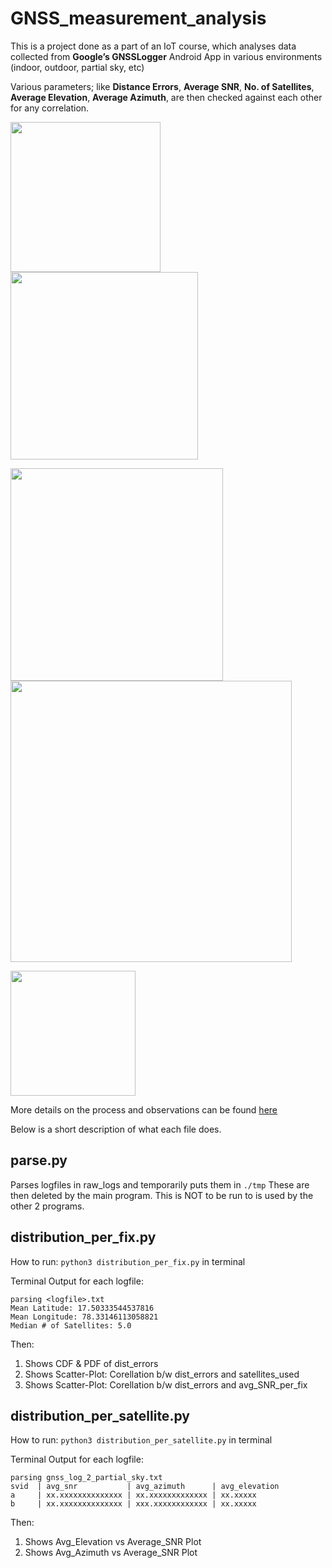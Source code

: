 # GNSS_measurement_analysis
This is a project done as a part of an IoT course, which analyses data collected from
**Google’s GNSSLogger** Android App in various environments (indoor, outdoor, partial sky, etc)

Various parameters; like **Distance Errors**, **Average SNR**, **No. of Satellites**, **Average Elevation**, **Average Azimuth**,
are then checked against each other for any correlation.

<img src='https://user-images.githubusercontent.com/64144419/126344348-a808b061-0bf8-48e4-b31d-e5da4af0a227.png' width=240> <img src='https://user-images.githubusercontent.com/64144419/126344490-97d14fc4-029a-425a-8d18-89f372aedd87.png' width=300>

<img src='https://user-images.githubusercontent.com/64144419/126344816-98f5dac0-df0b-42c1-a31d-50bdef0d089b.png' width=340> <img src='https://user-images.githubusercontent.com/64144419/126344925-6fd9228b-40b8-48d1-9269-835874c6143e.png' width=450>

<img src='https://user-images.githubusercontent.com/64144419/126344880-86d332b1-065d-405c-9fed-39adb380f14f.png' width=200>

More details on the process and observations can be found [here](./GNSS_Measurement_Analysis__ED18B027_Report.pdf)

Below is a short description of what each file does.
## parse.py

Parses logfiles in raw_logs and temporarily puts them in `./tmp`
These are then deleted by the main program. This is NOT to be run to
is used by the other 2 programs.

## distribution_per_fix.py

How to run: `python3 distribution_per_fix.py` in terminal

Terminal Output for each logfile:

	parsing <logfile>.txt
	Mean Latitude: 17.50333544537816
	Mean Longitude: 78.33146113058821
	Median # of Satellites: 5.0
  
Then:
1. Shows CDF & PDF of dist_errors
1. Shows Scatter-Plot: Corellation b/w dist_errors and satellites_used
1. Shows Scatter-Plot: Corellation b/w dist_errors and avg_SNR_per_fix

## distribution_per_satellite.py

How to run: `python3 distribution_per_satellite.py` in terminal

Terminal Output for each logfile:

```
parsing gnss_log_2_partial_sky.txt
svid  | avg_snr           | avg_azimuth      | avg_elevation
a     | xx.xxxxxxxxxxxxxx | xx.xxxxxxxxxxxxx | xx.xxxxx
b     | xx.xxxxxxxxxxxxxx | xxx.xxxxxxxxxxxx | xx.xxxxx
```

Then:
1. Shows Avg_Elevation vs Average_SNR Plot
2. Shows Avg_Azimuth vs Average_SNR Plot

